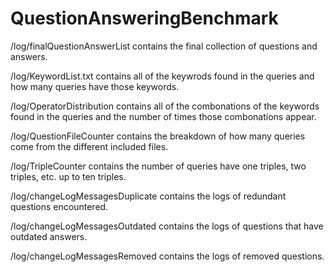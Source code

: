 # QuestionAnsweringBenchmark
/log/finalQuestionAnswerList  contains the final collection of questions and answers.

/log/KeywordList.txt contains all of the keywrods found in the queries and how many queries have those keywords.

/log/OperatorDistribution contains  all of the combonations of the keywords found in the queries and the number of times those combonations appear.

/log/QuestionFileCounter contains the breakdown of how many queries come from the different included files.

/log/TripleCounter contains the number of queries have one triples, two triples, etc. up to ten triples.

/log/changeLogMessagesDuplicate contains the logs of redundant questions encountered.

/log/changeLogMessagesOutdated contains the logs of questions that have outdated answers.

/log/changeLogMessagesRemoved contains the logs of removed questions.
